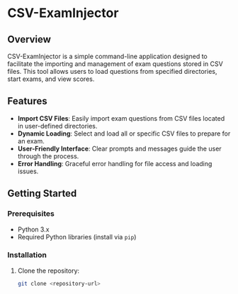 # CSV-ExamInjector

## Overview
CSV-ExamInjector is a simple command-line application designed to facilitate the importing and management of exam questions stored in CSV files. This tool allows users to load questions from specified directories, start exams, and view scores.

## Features
- **Import CSV Files**: Easily import exam questions from CSV files located in user-defined directories.
- **Dynamic Loading**: Select and load all or specific CSV files to prepare for an exam.
- **User-Friendly Interface**: Clear prompts and messages guide the user through the process.
- **Error Handling**: Graceful error handling for file access and loading issues.

## Getting Started

### Prerequisites
- Python 3.x
- Required Python libraries (install via `pip`)

### Installation
1. Clone the repository:
   ```bash
   git clone <repository-url>
   ```

